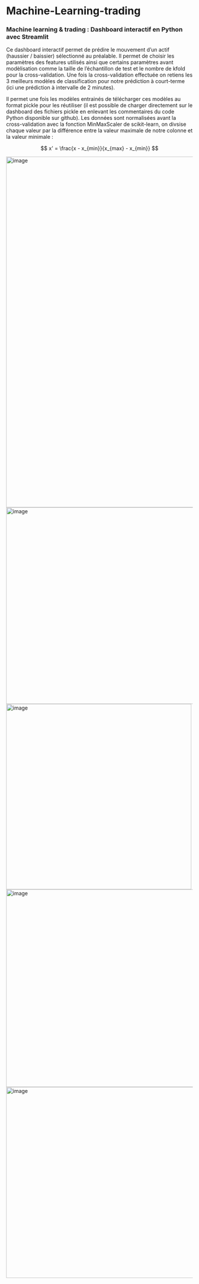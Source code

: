 # Machine-Learning-trading


### Machine learning & trading : Dashboard interactif en Python avec Streamlit

Ce dashboard interactif permet de prédire le mouvement d’un actif (haussier / baissier) sélectionné au préalable. 
Il permet de choisir les paramètres des features utilisés ainsi que certains paramètres avant modèlisation comme la taille de l’échantillon de test 
et le nombre de kfold pour la cross-validation. Une fois la cross-validation effectuée on retiens les 3 meilleurs modèles de classification
pour notre prédiction à court-terme (ici une prédiction à intervalle de 2 minutes). 

Il permet une fois les modèles entrainés de télécharger ces modèles au format pickle pour les réutiliser (il est possible de charger 
directement sur le dashboard des fichiers pickle en enlevant les commentaires du code Python disponible sur github).
Les données sont normalisées avant la cross-validation avec la fonction MinMaxScaler de scikit-learn, on divsise chaque valeur par la différence entre la valeur maximale de notre colonne et la valeur minimale :

$$ x' = \frac{x - x_{min}}{x_{max} - x_{min}} $$


<img width="946" alt="image" src="https://user-images.githubusercontent.com/81652761/212491063-181bda06-6b69-4cc3-b6d8-e168caf0ab76.png">


<img width="530" alt="image" src="https://user-images.githubusercontent.com/81652761/212491098-222948da-1253-4077-9d33-36ace5851126.png">

<img width="500" alt="image" src="https://user-images.githubusercontent.com/81652761/212499033-d963ed2a-3b54-448b-b275-6c08949f5643.png">

<img width="533" alt="image" src="https://user-images.githubusercontent.com/81652761/212499755-5cc27f92-ded7-432d-a821-6de4717b275f.png">

<img width="515" alt="image" src="https://user-images.githubusercontent.com/81652761/212499847-ff74bce7-bfc2-4a90-8ac6-ef80424d9df7.png">





